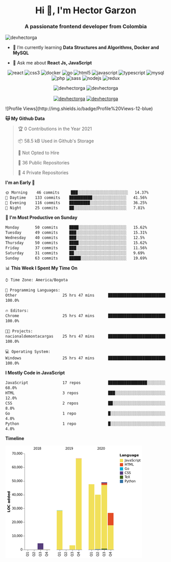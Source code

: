 <h1 align="center">Hi 👋, I'm Hector Garzon</h1>
<h3 align="center">A passionate frontend developer from Colombia</h3>

<p align="left"> <img src="https://komarev.com/ghpvc/?username=devhectorga" alt="devhectorga" /> </p>

- 🌱 I’m currently learning **Data Structures and Algorithms, Docker and MySQL**

- 💬 Ask me about **React Js, JavaScript**

<p align="center"><img src="https://devicons.github.io/devicon/devicon.git/icons/react/react-original-wordmark.svg" alt="react" width="20" height="20"/> <img src="https://devicons.github.io/devicon/devicon.git/icons/css3/css3-original-wordmark.svg" alt="css3" width="20" height="20"/> <img src="https://devicons.github.io/devicon/devicon.git/icons/docker/docker-original-wordmark.svg" alt="docker" width="20" height="20"/> <img src="https://devicons.github.io/devicon/devicon.git/icons/go/go-original.svg" alt="go" width="20" height="20"/> <img src="https://devicons.github.io/devicon/devicon.git/icons/html5/html5-original-wordmark.svg" alt="html5" width="20" height="20"/> <img src="https://devicons.github.io/devicon/devicon.git/icons/javascript/javascript-original.svg" alt="javascript" width="20" height="20"/> <img src="https://devicons.github.io/devicon/devicon.git/icons/typescript/typescript-original.svg" alt="typescript" width="20" height="20"/> <img src="https://devicons.github.io/devicon/devicon.git/icons/mysql/mysql-original-wordmark.svg" alt="mysql" width="20" height="20"/> <img src="https://devicons.github.io/devicon/devicon.git/icons/php/php-original.svg" alt="php" width="20" height="20"/> <img src="https://devicons.github.io/devicon/devicon.git/icons/sass/sass-original.svg" alt="sass" width="20" height="20"/> <img src="https://devicons.github.io/devicon/devicon.git/icons/nodejs/nodejs-original-wordmark.svg" alt="nodejs" width="20" height="20"/> <img src="https://devicons.github.io/devicon/devicon.git/icons/redux/redux-original.svg" alt="redux" width="20" height="20"/></p><p align="center"> <img src="https://github-readme-stats.vercel.app/api?username=devhectorga&count_private=true&show_icons=true" alt="devhectorga" /> <img src="https://github-readme-stats.vercel.app/api/top-langs/?username=devhectorga&layout=compact" alt="devhectorga" /></p>

<p align="center">
<a href="https://twitter.com/devhectorga" target="blank"><img align="center" src="https://cdn.jsdelivr.net/npm/simple-icons@3.0.1/icons/twitter.svg" alt="devhectorga" height="20" width="20" /></a>
<a href="https://linkedin.com/in/devhectorga" target="blank"><img align="center" src="https://cdn.jsdelivr.net/npm/simple-icons@3.0.1/icons/linkedin.svg" alt="devhectorga" height="20" width="20" /></a>
</p>
<!--START_SECTION:waka-->
![Profile Views](http://img.shields.io/badge/Profile%20Views-12-blue)

**🐱 My Github Data** 

> 🏆 0 Contributions in the Year 2021
 > 
> 📦 58.5 kB Used in Github's Storage 
 > 
> 🚫 Not Opted to Hire
 > 
> 📜 36 Public Repositories 
 > 
> 🔑 4 Private Repositories  
 > 
**I'm an Early 🐤** 

```text
🌞 Morning    46 commits     ███░░░░░░░░░░░░░░░░░░░░░░   14.37% 
🌆 Daytime    133 commits    ██████████░░░░░░░░░░░░░░░   41.56% 
🌃 Evening    116 commits    █████████░░░░░░░░░░░░░░░░   36.25% 
🌙 Night      25 commits     ██░░░░░░░░░░░░░░░░░░░░░░░   7.81%

```
📅 **I'm Most Productive on Sunday** 

```text
Monday       50 commits     ████░░░░░░░░░░░░░░░░░░░░░   15.62% 
Tuesday      49 commits     ███░░░░░░░░░░░░░░░░░░░░░░   15.31% 
Wednesday    40 commits     ███░░░░░░░░░░░░░░░░░░░░░░   12.5% 
Thursday     50 commits     ████░░░░░░░░░░░░░░░░░░░░░   15.62% 
Friday       37 commits     ███░░░░░░░░░░░░░░░░░░░░░░   11.56% 
Saturday     31 commits     ██░░░░░░░░░░░░░░░░░░░░░░░   9.69% 
Sunday       63 commits     █████░░░░░░░░░░░░░░░░░░░░   19.69%

```


📊 **This Week I Spent My Time On** 

```text
⌚︎ Time Zone: America/Bogota

💬 Programming Languages: 
Other                    25 hrs 47 mins      █████████████████████████   100.0%

🔥 Editors: 
Chrome                   25 hrs 47 mins      █████████████████████████   100.0%

🐱‍💻 Projects: 
nacionaldemontacargas    25 hrs 47 mins      █████████████████████████   100.0%

💻 Operating System: 
Windows                  25 hrs 47 mins      █████████████████████████   100.0%

```

**I Mostly Code in JavaScript** 

```text
JavaScript               17 repos            █████████████████░░░░░░░░   68.0% 
HTML                     3 repos             ███░░░░░░░░░░░░░░░░░░░░░░   12.0% 
CSS                      2 repos             ██░░░░░░░░░░░░░░░░░░░░░░░   8.0% 
Go                       1 repo              █░░░░░░░░░░░░░░░░░░░░░░░░   4.0% 
Python                   1 repo              █░░░░░░░░░░░░░░░░░░░░░░░░   4.0%

```


**Timeline**

![Chart not found](https://raw.githubusercontent.com/devHectorGa/devHectorGa/master/charts/bar_graph.png) 


<!--END_SECTION:waka-->

